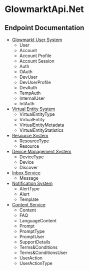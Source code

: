 # GlowmarktApi.Net



## Endpoint Documentation

- [Glowmarkt User System](https://api.glowmarkt.com/api-docs/v0-1/usersys/usertypes/#/)
  - User
  - Account
  - Account Profile
  - Account Session
  - Auth
  - OAuth
  - DevUser
  - DevUserProfile
  - DevAuth
  - TempAuth
  - InternalUser
  - IntAuth
- [Virtual Entity System](https://api.glowmarkt.com/api-docs/v0-1/vesys/#/)
  - VirtualEntityType
  - VirtualEntity
  - VirtualEntityMetadata
  - VirtualEntityStatistics
- [Resource System](https://api.glowmarkt.com/api-docs/v0-1/resourcesys/#/)
  - ResourceType
  - Resource
- [Device Management System](https://api.glowmarkt.com/api-docs/v0-1/dmssys/#/)
  - DeviceType
  - Device
  - Discover
- [Inbox Service](https://api.glowmarkt.com/api-docs/v0-1/inboxsvc/#/)
  - Message
- [Notification System](https://api.glowmarkt.com/api-docs/v0-1/notificationsys/#/)
  - AlertType
  - Alert
  - Template
- [Content Service](https://api.glowmarkt.com/api-docs/v0-1/contentsys/#/)
  - Content
  - FAQ
  - LanguageContent
  - Prompt
  - PromptType
  - PromptUser
  - SupportDetails
  - Terms&Conditions
  - Terms&ConditionsUser
  - UserAction
  - UserActionType

